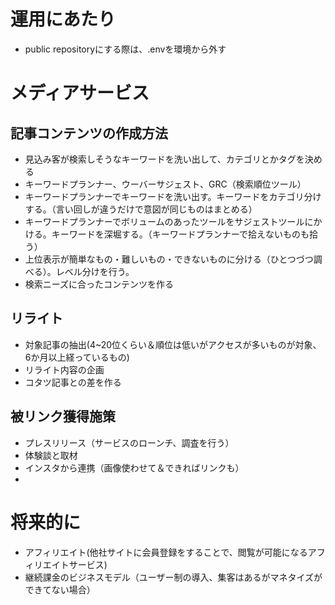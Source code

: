 # 運用にあたり
- public repositoryにする際は、.envを環境から外す
# メディアサービス
## 記事コンテンツの作成方法
- 見込み客が検索しそうなキーワードを洗い出して、カテゴリとかタグを決める
- キーワードプランナー、ウーバーサジェスト、GRC（検索順位ツール）
- キーワードプランナーでキーワードを洗い出す。キーワードをカテゴリ分けする。（言い回しが違うだけで意図が同じものはまとめる）
- キーワードプランナーでボリュームのあったツールをサジェストツールにかける。キーワードを深堀する。（キーワードプランナーで拾えないものも拾う）
- 上位表示が簡単なもの・難しいもの・できないものに分ける（ひとつづつ調べる）。レベル分けを行う。
- 検索ニーズに合ったコンテンツを作る
## リライト
- 対象記事の抽出(4~20位くらい＆順位は低いがアクセスが多いものが対象、6か月以上経っているもの)
- リライト内容の企画
- コタツ記事との差を作る
## 被リンク獲得施策
- プレスリリース（サービスのローンチ、調査を行う）
- 体験談と取材
- インスタから連携（画像使わせて＆できればリンクも）
- 

# 将来的に
- アフィリエイト(他社サイトに会員登録をすることで、閲覧が可能になるアフィリエイトサービス)
- 継続課金のビジネスモデル（ユーザー制の導入、集客はあるがマネタイズができてない場合）
